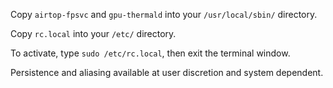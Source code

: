 Copy `airtop-fpsvc` and `gpu-thermald` into your `/usr/local/sbin/` directory.

Copy `rc.local` into your `/etc/` directory.



To activate, type `sudo /etc/rc.local`, then exit the terminal window.



Persistence and aliasing available at user discretion and system dependent.
